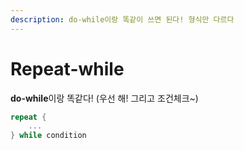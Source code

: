 ```yaml
---
description: do-while이랑 똑같이 쓰면 된다! 형식만 다르다
---
```


# Repeat-while

**do-while**이랑 똑같다! \(우선 해! 그리고 조건체크~\)

```swift
repeat {
	...
} while condition
```



